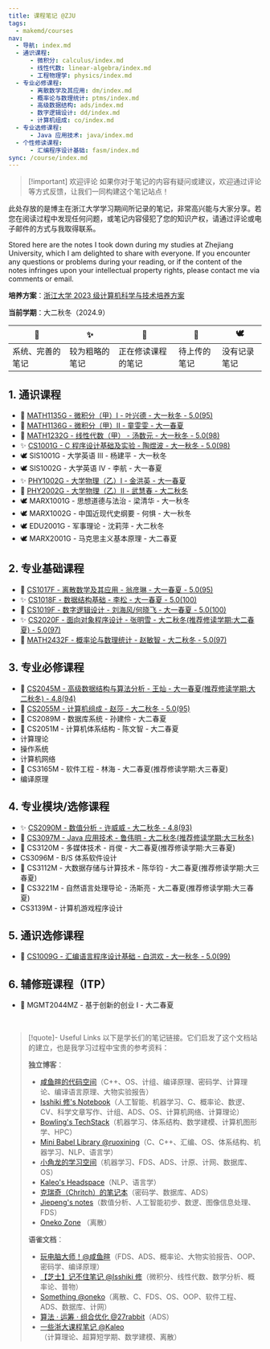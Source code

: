 ```yaml
---
title: 课程笔记 @ZJU
tags:
  - makemd/courses
nav:
  - 导航: index.md
  - 通识课程:
      - 微积分: calculus/index.md
      - 线性代数: linear-algebra/index.md
      - 工程物理学: physics/index.md
  - 专业必修课程:
      - 离散数学及其应用: dm/index.md
      - 概率论与数理统计: ptms/index.md
      - 高级数据结构: ads/index.md
      - 数字逻辑设计: dd/index.md
      - 计算机组成: co/index.md
  - 专业选修课程:
      - Java 应用技术: java/index.md
  - 个性修读课程:
      - 汇编程序设计基础: fasm/index.md
sync: /course/index.md
---
```


> [!important] 欢迎评论
> 如果你对于笔记的内容有疑问或建议，欢迎通过评论等方式反馈，让我们一同构建这个笔记站点！

此处存放的是博主在浙江大学学习期间所记录的笔记，非常高兴能与大家分享。若您在阅读过程中发现任何问题，或笔记内容侵犯了您的知识产权，请通过评论或电子邮件的方式与我取得联系。

Stored here are the notes I took down during my studies at Zhejiang University, which I am delighted to share with everyone. If you encounter any questions or problems during your reading, or if the content of the notes infringes upon your intellectual property rights, please contact me via comments or email.

**培养方案**：[浙江大学 2023 级计算机科学与技术培养方案](https://pan.memset0.cn/Share/2024/12/14/%E6%B5%99%E6%B1%9F%E5%A4%A7%E5%AD%A62023%E7%BA%A7%E8%AE%A1%E7%AE%97%E6%9C%BA%E7%A7%91%E5%AD%A6%E4%B8%8E%E6%8A%80%E6%9C%AF%E4%B8%93%E4%B8%9A%E5%9F%B9%E5%85%BB%E6%96%B9%E6%A1%88.pdf)

**当前学期**：大二秋冬（2024.9）

| 🔮               | ✨             | 🎯                 | 🚧           | 🕊️           |
| ---------------- | -------------- | ------------------ | ------------ | ------------ |
| 系统、完善的笔记 | 较为粗略的笔记 | 正在修读课程的笔记 | 待上传的笔记 | 没有记录笔记 |

## 1. 通识课程

- 🔮 [MATH1135G - 微积分（甲）Ⅰ - 叶兴德 - 大一秋冬 - 5.0(95)](./calculus/)
- 🔮 [MATH1136G - 微积分（甲）Ⅱ - 童雯雯 - 大一春夏](./calculus/)
- 🔮 [MATH1232G - 线性代数（甲） - 汤数元 - 大一秋冬 - 5.0(98)](./linear-algebra/)
- ✨ [CS1001G - C 程序设计基础及实验 - 陶煜波 - 大一秋冬 - 5.0(98)](./c-programming/)
- 🕊️ SIS1001G - 大学英语 Ⅲ - 杨建平 - 大一秋冬
- 🕊️ SIS1002G - 大学英语 Ⅳ - 李航 - 大一春夏
- ✨ [PHY1002G - 大学物理（乙）Ⅰ - 金洪英 - 大一春夏](/course/physics/)
- 🔮 [PHY2002G - 大学物理（乙）Ⅱ - 武慧春 - 大二秋冬](/course/physics/)
- 🕊️ MARX1001G - 思想道德与法治 - 梁清华 - 大一秋冬
- 🕊️ MARX1002G - 中国近现代史纲要 - 何惧 - 大一秋冬
- 🕊️ EDU2001G - 军事理论 - 沈莉萍 - 大二秋冬
- 🕊️ MARX2001G - 马克思主义基本原理 - 大二春夏

## 2. 专业基础课程

- 🔮 [CS1017F - 离散数学及其应用 - 翁彦琳 - 大一春夏 - 5.0(95)](/course/dm/)
- ✨ [CS1018F - 数据结构基础 - 李松 - 大一春夏 - 5.0(100)](/course/fds/)
- 🔮 [CS1019F - 数字逻辑设计 - 刘海风/何晓飞 - 大一春夏 - 5.0(100)](/course/dd/)
- ✨ [CS2020F - 面向对象程序设计 - 张明雪 - 大二秋冬(推荐修读学期:大二春夏) - 5.0(97)](/course/oop/)
- 🔮 [MATH2432F - 概率论与数理统计 - 赵敏智 - 大二秋冬 - 5.0(97)](/course/ptms/)

## 3. 专业必修课程

- 🔮 [CS2045M - 高级数据结构与算法分析 - 王灿 - 大一春夏(推荐修读学期:大二秋冬) - 4.8(94)](/course/ads/)
- 🔮 [CS2055M - 计算机组成 - 赵莎 - 大二秋冬 - 5.0(95)](/course/co/)
- 🎯 CS2089M - 数据库系统 - 孙建伶 - 大二春夏
- 🎯 CS2051M - 计算机体系结构 - 陈文智 - 大二春夏
- 计算理论
- 操作系统
- 计算机网络
- 🎯 CS3165M - 软件工程 - 林海 - 大二春夏(推荐修读学期:大三春夏)
- 编译原理

## 4. 专业模块/选修课程

- ✨ [CS2090M - 数值分析 - 许威威 - 大二秋冬 - 4.8(93)](/course/na/)
- 🔮 [CS3097M - Java 应用技术 - 鲁伟明 - 大二秋冬(推荐修读学期:大三秋冬)](/course/java/)
- 🎯 CS3120M - 多媒体技术 - 肖俊 - 大二春夏(推荐修读学期:大三春夏)
- CS3096M - B/S 体系软件设计
- 🎯 CS3112M - 大数据存储与计算技术 - 陈华钧 - 大二春夏(推荐修读学期:大三春夏)
- 🎯 CS3221M - 自然语言处理导论 - 汤斯亮 - 大二春夏(推荐修读学期:大三春夏)
- CS3139M - 计算机游戏程序设计

## 5. 通识选修课程

- 🔮 [CS1009G - 汇编语言程序设计基础 - 白洪欢 - 大一秋冬 - 5.0(99)](./fasm/)

## 6. 辅修班课程（ITP）

- 🎯 MGMT2044MZ - 基于创新的创业 I - 大二春夏

<br>

> [!quote]- Useful Links
> 以下是学长们的笔记链接。它们启发了这个文档站的建立，也是我学习过程中宝贵的参考资料：
>
> **独立博客**：
>
> -   [咸鱼暄的代码空间](https://xuan-insr.github.io/)（C++、OS、计组、编译原理、密码学、计算理论、编译语言原理、大物实验报告）
> -   [Isshiki 修's Notebook](https://note.isshikih.top/)（人工智能、机器学习、C、概率论、数逻、CV、科学文章写作、计组、ADS、OS、计算机网络、计算理论）
> -   [Bowling's TechStack](https://note.bowling233.top/)（机器学习、体系结构、数学建模、计算机图形学、HPC）
> -   [Mini Babel Library @ruoxining](https://ruoxining.github.io/OBvault/)（C、C++、汇编、OS、体系结构、机器学习、NLP、语言学）
> -   [小角龙的学习空间](https://zhang-each.github.io/My-CS-Notebook/)（机器学习、FDS、ADS、计原、计网、数据库、OS）
> -   [Kaleo's Headspace](https://kaleo996.github.io/)（NLP、语言学）
> -   [克瑞奇（Chritch）的笔记本](https://notes.zerokei.top/course/)（密码学、数据库、ADS）
> -   [Jiepeng's notes](https://note.jiepeng.tech/CS/)（数值分析、人工智能初步、数逻、图像信息处理、FDS）
> -   [Oneko Zone](https://oneko.zone/) （离散）
>
> **语雀文档**：
>
> -   [玩电脑大师！@咸鱼暄](https://www.yuque.com/xianyuxuan/coding/)（FDS、ADS、概率论、大物实验报告、OOP、密码学、编译原理）
> -   [【芝士】记不住笔记 @Isshiki 修](https://www.yuque.com/isshikixiu/notes)（微积分、线性代数、数学分析、概率论、普物）
> -   [Something @oneko](https://www.yuque.com/oneko/something/)（离散、C、FDS、OS、OOP、软件工程、ADS、数据库、计网）
> -   [算法 · 运筹 · 组合优化 @27rabbit](https://www.yuque.com/27rabbit/gi2sf3/)（ADS）
> -   [一些浙大课程笔记 @Kaleo](https://www.yuque.com/linguisty/zju_courses/)（计算理论、超算短学期、数学建模、离散）
